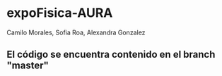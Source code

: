 # expoFisica-AURA
Camilo Morales, Sofia Roa, Alexandra Gonzalez

## El código se encuentra contenido en el branch "master"
